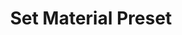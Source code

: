 ---
tag: m0145
codes:
- M145
title: Set Material Preset
long: Set the preheating presets for materials in the LCD menu.
notes:
- Requires an LCD controller.
- View the current settings with `M503`.
- If `EEPROM_SETTINGS` is enabled, these settings are saved with `M500`, loaded with
  `M501`, and reset with `M502`.
parameters:
- tag: S
  optional: true
  description: Material index
  values:
  - tag: index
    type: int
- tag: H
  optional: true
  description: Hotend temperature
  values:
  - tag: temp
    type: int
- tag: B
  optional: true
  description: Bed temperature
  values:
  - tag: temp
    type: int
- tag: F
  optional: true
  description: Fan speed
  values:
  - tag: speed
    type: byte
example: 
examples:
- pre: Set heatup presets for material 1
  code: M145 S0 H190 B70 F50
---